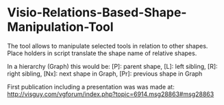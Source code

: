 # Visio-Relations-Based-Shape-Manipulation-Tool
The tool allows to manipulate selected tools in relation to other shapes.
Place holders in script translate the shape name of relative shapes.

In a hierarchy (Graph) this would be:
[P]: parent shape,
[L]: left sibling,
[R]: right sibling,
[Nx]: next shape in Graph,
[Pr]: previous shape in Graph

First publication including a presentation was was made at:
http://visguy.com/vgforum/index.php?topic=6914.msg28863#msg28863
